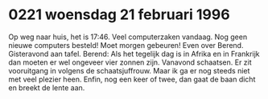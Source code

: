 # 0221 woensdag 21 februari 1996
Op weg naar huis, het is 17:46. Veel computerzaken vandaag. Nog geen nieuwe computers besteld! Moet morgen gebeuren! Even over Berend. Gisteravond aan tafel. Berend: Als het tegelijk dag is in Afrika en in Frankrijk dan moeten er wel ongeveer vier zonnen zijn. Vanavond schaatsen. Er zit vooruitgang in volgens de schaatsjuffrouw. Maar ik ga er nog steeds niet met veel plezier heen. Enfin, nog een keer of twee, dan gaat de baan dicht en breekt de lente aan. 